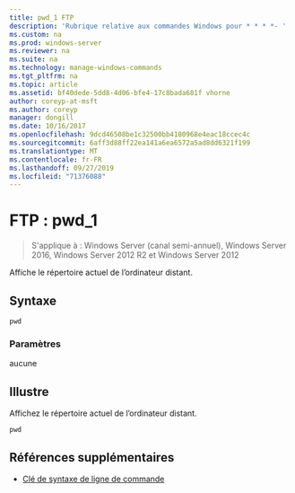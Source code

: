 ```yaml
---
title: pwd_1 FTP
description: 'Rubrique relative aux commandes Windows pour * * * *- '
ms.custom: na
ms.prod: windows-server
ms.reviewer: na
ms.suite: na
ms.technology: manage-windows-commands
ms.tgt_pltfrm: na
ms.topic: article
ms.assetid: bf40dede-5dd8-4d06-bfe4-17c8bada681f vhorne
author: coreyp-at-msft
ms.author: coreyp
manager: dongill
ms.date: 10/16/2017
ms.openlocfilehash: 9dcd46508be1c32500bb4180968e4eac18ccec4c
ms.sourcegitcommit: 6aff3d88ff22ea141a6ea6572a5ad8dd6321f199
ms.translationtype: MT
ms.contentlocale: fr-FR
ms.lasthandoff: 09/27/2019
ms.locfileid: "71376088"
---
```

# <a name="ftp-pwd_1"></a>FTP : pwd_1

>S'applique à : Windows Server (canal semi-annuel), Windows Server 2016, Windows Server 2012 R2 et Windows Server 2012

Affiche le répertoire actuel de l’ordinateur distant.   
## <a name="syntax"></a>Syntaxe  
```  
pwd  
```  
### <a name="parameters"></a>Paramètres  
aucune  
## <a name="BKMK_Examples"></a>Illustre  
Affichez le répertoire actuel de l’ordinateur distant.  
```  
pwd  
```  
## <a name="additional-references"></a>Références supplémentaires  
-   [Clé de syntaxe de ligne de commande](command-line-syntax-key.md)  
